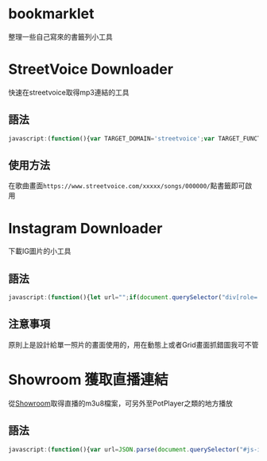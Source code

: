 # bookmarklet
整理一些自己寫來的書籤列小工具


# StreetVoice Downloader
快速在streetvoice取得mp3連結的工具

## 語法

```javascript
javascript:(function(){var TARGET_DOMAIN='streetvoice';var TARGET_FUNCTION='songs';var url=""+window.location;if(url.indexOf(TARGET_DOMAIN)==-1||url.indexOf(TARGET_FUNCTION)==-1){alert("You should use it at StreetVoice Music Page!")}else{var regexSongId=/\/\d+\//;var regexNumber=/\d+/;var songId=regexNumber.exec(regexSongId.exec(url)[0]);$.ajax({url:"/api/v3/songs/"+songId+"/file/",method:'post',data:{},success:function(data){var a=document.createElement("a");a.href=data.file;document.body.appendChild(a);a.click()},error:function(){alert('error~')}})}})()
```

## 使用方法  
 在歌曲畫面`https://www.streetvoice.com/xxxxx/songs/000000/`點書籤即可啟用

# Instagram Downloader
 下載IG圖片的小工具 

## 語法

```javascript
javascript:(function(){let url="";if(document.querySelector("div[role='dialog']")==null){url=document.querySelector("body main article>div img").getAttribute("src")}else{url=document.querySelector("body div[role='dialog'] article>div img").getAttribute("src")}	window.open(url)})()
```

## 注意事項
原則上是設計給單一照片的畫面使用的，用在動態上或者Grid畫面抓錯圖我可不管

# Showroom 獲取直播連結
從[Showroom](http://showroom-live.com/)取得直播的m3u8檔案，可另外至PotPlayer之類的地方播放

## 語法

```javascript
javascript:(function(){var url=JSON.parse(document.querySelector("#js-initial-data").dataset.json).streamingUrlHls;if(url==null||url==""){alert("something woring~")}else{prompt("m3u8",url)}})()
```